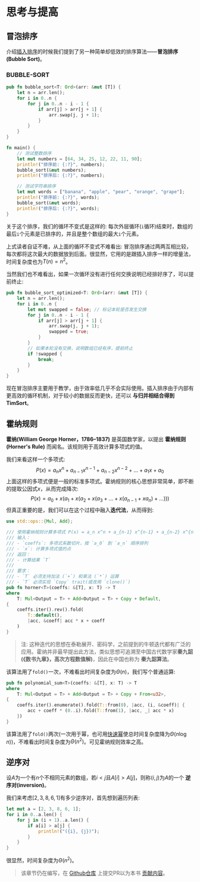 # 思考与提高
## 冒泡排序
介绍[插入排序](./insert_sort.md)的时候我们提到了另一种简单却低效的排序算法——**冒泡排序(Bubble Sort)**。
### BUBBLE-SORT
```rust
pub fn bubble_sort<T: Ord>(arr: &mut [T]) {
    let n = arr.len();
    for i in 0..n {
        for j in 0..n - i - 1 {
            if arr[j] > arr[j + 1] {
                arr.swap(j, j + 1);
            }
        }
    }
}

fn main() {
    // 测试整数排序
    let mut numbers = [64, 34, 25, 12, 22, 11, 90];
    println!("排序前: {:?}", numbers);
    bubble_sort(&mut numbers);
    println!("排序后: {:?}", numbers);

    // 测试字符串排序
    let mut words = ["banana", "apple", "pear", "orange", "grape"];
    println!("排序前: {:?}", words);
    bubble_sort(&mut words);
    println!("排序后: {:?}", words);
}
```
关于这个排序，我们的循环不变式是这样的: 每次外层循环(`i`循环)结束时，数组的最后`i`个元素是已排序的，并且是整个数组的最大`i`个元素。

上式读者自证不难，从上面的循环不变式不难看出: 冒泡排序通过两两互相比较，每次都将这次最大的数据放到后面。很显然，它用的是跟插入排序一样的增量法，时间复杂度也为$T(n) = n ^2$。

当然我们也不难看出，如果一次循环没有进行任何交换说明已经排好序了，可以提前终止:
```rust
pub fn bubble_sort_optimized<T: Ord>(arr: &mut [T]) {
    let n = arr.len();
    for i in 0..n {
        let mut swapped = false; // 标记本轮是否发生交换
        for j in 0..n - i - 1 {
            if arr[j] > arr[j + 1] {
                arr.swap(j, j + 1);
                swapped = true;
            }
        }
        // 如果本轮没有交换，说明数组已经有序，提前终止
        if !swapped {
            break;
        }
    }
}
```
现在冒泡排序主要用于教学，由于效率低几乎不会实际使用。插入排序由于内部有更高效的循环机制，对于较小的数据反而更快，还可以 **与归并相结合得到TimSort**。

## 霍纳规则
**霍纳(William George Horner，1786–1837)** 是英国数学家，以提出 **霍纳规则(Horner's Rule)** 而闻名。该规则用于高效计算多项式的值。

我们来看这样一个多项式:
$$
P(x) = a_n x^n + a_{n-1} x^{n-1} + a_{n-2} x^{n-2} + \dots + a_1 x + a_0
$$
上面这样的多项式便是一般的标准多项式。霍纳规则的核心思想非常简单，即不断的提取公因式$x$，从而完成降次:
$$
P(x) = a_0 + x (a_1 + x(a_2 + x(a_3 + \dots + x (a_{n - 1} + x a_n) + \dots)))
$$
但真正重要的是，我们可以在这个过程中融入**迭代法**，从而得到:

```rust
use std::ops::{Mul, Add};

/// 使用霍纳规则计算多项式 P(x) = a_n x^n + a_{n-1} x^{n-1} + a_{n-2} x^{n-2} + \dots + a_1 x + a_0
/// 输入：
/// - `coeffs`: 多项式系数切片，按 `a_0` 到 `a_n` 顺序排列
/// - `x`: 计算多项式值的点
/// 返回：
/// - 计算结果 `T`
/// 
/// 要求：
/// - `T` 必须支持加法 (`+`) 和乘法 (`*`) 运算
/// - `T` 必须实现 `Copy` trait(或改用 `clone()`)
pub fn horner<T>(coeffs: &[T], x: T) -> T
where
    T: Mul<Output = T> + Add<Output = T> + Copy + Default,
{
    coeffs.iter().rev().fold(
        T::default(),
        |acc, &coeff| acc * x + coeff
    )
}
```
> 注: 这种迭代的思想在泰勒展开、密码学，之前提到的牛顿迭代都有广泛的应用。霍纳并非最早提出此方法，类似思想可追溯至中国古代数学家**秦九韶(《数书九章》，高次方程数值解)**，因此在中国也称为 **秦九韶算法**。

该算法用了`fold()`一次，不难看出时间复杂度为$\Theta(n)$，我们写个普通运算:
```rs
pub fn polynomial_sum<T>(coeffs: &[T], x: T) -> T
where
    T: Mul<Output = T> + Add<Output = T> + Copy + From<u32>,
{
    coeffs.iter().enumerate().fold(T::from(0), |acc, (i, &coeff)| {
        acc + coeff * (0..i).fold(T::from(1), |acc, _| acc * x)
    })
}
```
该算法用了`fold()`两次(一次用于幂，也可用[快速幂](/appendices/operations/logarithm.md#编程中使用)使总时间复杂度降为$\Theta(n \log n)$)，不难看出时间复杂度为$\Theta(n ^ 2)$。可见霍纳规则效率之高。

## 逆序对
设$A$为一个有$n$个不相同元素的数组，若$i < j$且$A[i] > A[j]$，则称$(i, j)$为$A$的一个 **逆序对(inversion)**。

我们来考虑$[2, 3, 8, 6, 1]$有多少逆序对，首先想到遍历列表:
```rust
let mut a = [2, 3, 8, 6, 1];
for i in 0..a.len() {
    for j in (i + 1)..a.len() {
        if a[i] > a[j] {
            println!("({i}, {j})");
        }
    }
}
```
很显然，时间复杂度为$\Theta(n ^ 2)$。

> 该章节仍在编写，在 [Github仓库](https://github.com/TickPoints/algorithm_learning) 上提交PR以为本书 [贡献内容](/pr_guide/pr_standard.md)。
